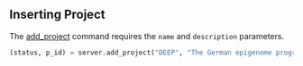 ## Inserting Project

The [add_project](http://deepblue.mpi-inf.mpg.de/api.html#api-add_project) command requires the  ```name``` and ```description``` parameters.


```python
(status, p_id) = server.add_project("DEEP", "The German epigenome programme ‘DEEP’", user_key)
```
